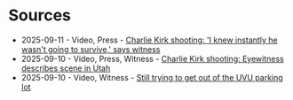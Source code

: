 # Sources

- 2025-09-11 - Video, Press - [Charlie Kirk shooting: 'I knew instantly he wasn't going to survive,' says witness](source/youtube/jE62NX44-_c.md)
- 2025-09-10 - Video, Press, Witness - [Charlie Kirk shooting: Eyewitness describes scene in Utah](source/youtube/BLaZhNFH9Pw.md)
- 2025-09-10 - Video, Witness - [Still trying to get out of the UVU parking lot](source/instagram/DObvDfYibrO.md)
